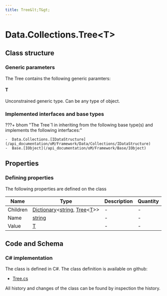 ```yaml
---
title: Tree&lt;T&gt;
---
```


# Data.Collections.Tree&lt;T&gt;



## Class structure

### Generic parameters

The Tree contains the following generic paramters:

#### T

Unconstrained generic type. Can be any type of object.

### Implemented interfaces and base types

???+ bhom "The Tree`1 in inheriting from the following base type(s) and implements the following interfaces:"

    -  Data.Collections.[IDataStructure](/api_documentation/oM/Framework/Data/Collections/IDataStructure)
    -  Base.[IObject](/api_documentation/oM/Framework/Base/IObject)


## Properties



### Defining properties

The following properties are defined on the class

| Name             | Type             | Description      | Quantity         |
|------------------|------------------|------------------|------------------|
| Children | [Dictionary](https://learn.microsoft.com/en-us/dotnet/api/System.Collections.Generic.Dictionary-2?view=netstandard-2.0)&lt;[string](https://learn.microsoft.com/en-us/dotnet/api/System.String?view=netstandard-2.0), [Tree](/api_documentation/oM/Framework/Data/Collections/Tree%601)&lt;[T](#t)&gt;&gt; | - | - |
| Name | [string](https://learn.microsoft.com/en-us/dotnet/api/System.String?view=netstandard-2.0) | - | - |
| Value | [T](#t) | - | - |


## Code and Schema

### C# implementation

The class is defined in C#. The class definition is available on github:

- [Tree.cs](https://github.com/BHoM/BHoM/blob/develop/Data_oM/Collections\Tree.cs)

All history and changes of the class can be found by inspection the history.
